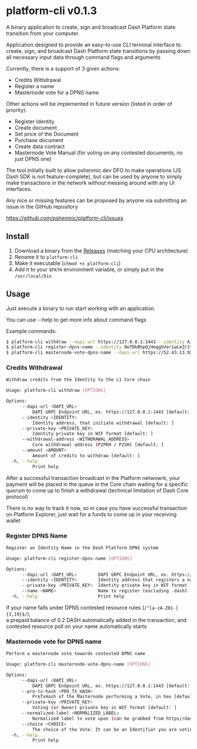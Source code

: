 # platform-cli v0.1.3

A binary application to create, sign and broadcast Dash Platform state transition from your computer.

Application designed to provide an easy-to-use CLI terminal interface to create, 
sign, and broadcast Dash Platform state transitions by passing down all 
necessary input data through command flags and arguments

Currently, there is a support of 3 given actions:

* Credits Withdrawal
* Register a name
* Masternode vote for a DPNS name

Other actions will be implemented in future version (listed in order of priority):

* Register Identity
* Create document
* Set price of the Document
* Purchase document
* Create data contract
* Masternode Vote Manual (for voting on any contested documents, no just DPNS one)

The tool initially built to allow pshenmic.dev DFO to make operations (JS Dash SDK is not feature-complete), but can be used by anyone to simply make transactions in the network without messing around with any UI interfaces.

Any nice or missing features can be proposed by anyone via submitting an issue in the GitHub repository

https://github.com/pshenmic/platform-cli/issues


## Install

1) Download a binary from the [Releases](https://github.com/pshenmic/platform-cli/releases) (matching your CPU architecture)
2) Rename it to `platform-cli`
3) Make it executable (`chmod +x platform-cli`)
4) Add it to your `$PATH` environment variable, or simply put in the `/usr/local/bin`

## Usage
Just execute a binary to run start working with an application.

You can use --help to get more info about command flags

Example commands:
```bash
$ platform-cli withdraw --dapi-url https://127.0.0.1:1443 --identity A1rgGVjRGuznRThdAA316VEEpKuVQ7mV8mBK1BFJvXnb --private-key private_key.txt --withdrawal-address yifJkXaxe7oM1NgBDTaXnWa6kXZAazBfjk --amount 40000
$ platform-cli register-dpns-name --identity 8eTDkBhpQjHeqgbVeriwLeZr1tCa6yBGw76SckvD1cwc --private-key private_key.txt --dapi-url https://52.43.13.92:1443 --name tesstst32423sts
$ platform-cli masternode-vote-dpns-name --dapi-url https://52.43.13.92:1443 --private-key voting_key.txt --pro-tx-hash 7a1ae04de7582262d9dea3f4d72bc24a474c6f71988066b74a41f17be5552652 --normalized-label testc0ntested --choice 8eTDkBhpQjHeqgbVeriwLeZr1tCa6yBGw76SckvD1cwc
```

### Credits Withdrawal
```bash
Withdraw credits from the Identity to the L1 Core chain

Usage: platform-cli withdraw [OPTIONS]

Options:
      --dapi-url <DAPI_URL>
          DAPI GRPC Endpoint URL, ex. https://127.0.0.1:1443 [default: ]
      --identity <IDENTITY>
          Identity address, that initiate withdrawal [default: ]
      --private-key <PRIVATE_KEY>
          Identity private key in WIF format [default: ]
      --withdrawal-address <WITHDRAWAL_ADDRESS>
          Core withdrawal address (P2PKH / P2SH) [default: ]
      --amount <AMOUNT>
          Amount of credits to withdraw [default: ]
  -h, --help
          Print help
```

After a successful transaction broadcast in the Platform netwowrk,
your payment will be placed in the queue in the Core chain waiting for a
specific quorum to come up to finish a withdrawal (technical limitation of Dash Core protocol)

There is no way to track it now, so in case you have successful transaction on Platform Explorer,
just wait for a funds to come up in your receiving wallet

### Register DPNS Name
```bash
Register an Identity Name in the Dash Platform DPNS system

Usage: platform-cli register-dpns-name [OPTIONS]

Options:
      --dapi-url <DAPI_URL>        DAPI GRPC Endpoint URL, ex. https://127.0.0.1:1443 [default: ]
      --identity <IDENTITY>        Identity address that registers a name [default: ]
      --private-key <PRIVATE_KEY>  Identity private key in WIF format [default: ]
      --name <NAME>                Name to register (excluding .dash) [default: ]
  -h, --help                       Print help
```

If your name falls under DPNS contested resource rules (`/^[a-zA-Z01-]{3,19}$/`),<br>
a prepaid balance of 0.2 DASH automatically added in the transaction, and
contested resource poll on your name automatically starts

### Masternode vote for DPNS name
```bash
Perform a masternode vote towards contested DPNS name

Usage: platform-cli masternode-vote-dpns-name [OPTIONS]

Options:
      --dapi-url <DAPI_URL>
          DAPI GRPC Endpoint URL, ex. https://127.0.0.1:1443 [default: ]
      --pro-tx-hash <PRO_TX_HASH>
          ProTxHash of the Masternode performing a Vote, in hex [default: ]
      --private-key <PRIVATE_KEY>
          Voting (or Owner) private key in WIF format [default: ]
      --normalized-label <NORMALIZED_LABEL>
          Normalized label to vote upon (can be grabbed from https//dash.vote) [default: ]
      --choice <CHOICE>
          The choice of the Vote. It can be an Identifier you are voting towards (ex. BMJWm8wKmbApR7nQ6q7RG3HgD8maJ8t7B4yWBKRe7aZ6), or Lock, or Abstain [default: ]
  -h, --help
          Print help
```


